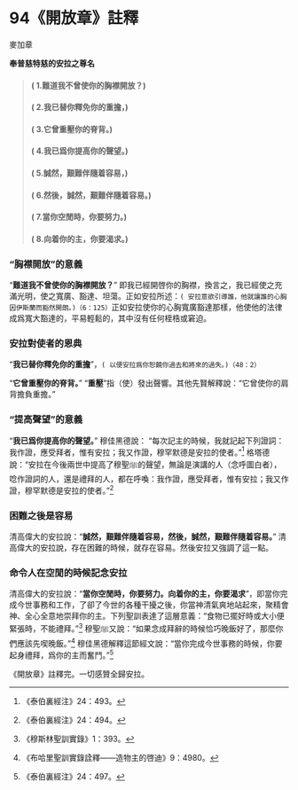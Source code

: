 # 94《開放章》註釋

麥加章

**奉普慈特慈的安拉之尊名**

> #### ( 1.難道我不曾使你的胸襟開放？) 
> #### ( 2.我已替你釋免你的重擔，)
> #### ( 3.它曾重壓你的脊背。)
> #### ( 4.我已爲你提高你的聲望。) 
> #### ( 5.誠然，艱難伴隨着容易，)
> #### ( 6.然後，誠然，艱難伴隨着容易。) 
> #### ( 7.當你空閒時，你要努力。)
> #### ( 8.向着你的主，你要渴求。)

### “胸襟開放”的意義

“**難道我不曾使你的胸襟開放？**” 即我已經開啓你的胸襟，換言之，我已經使之充滿光明，使之寬廣、豁達、坦蕩。正如安拉所述：`( 安拉意欲引導誰，他就讓誰的心胸因伊斯蘭而豁然開朗。)（6：125）`正如安拉使你的心胸寬廣豁達那樣，他使他的法律成爲寬大豁達的，平易輕鬆的，其中沒有任何桎梏或窘迫。

### 安拉對使者的恩典

“**我已替你釋免你的重擔**”，`( 以便安拉爲你恕饒你過去和將來的過失。)（48：2）`

“**它曾重壓你的脊背。**” “**重壓**”指（使）發出聲響。其他先賢解釋說：“它曾使你的肩背擔負重擔。”

### “提高聲望”的意義

“**我已爲你提高你的聲望。**” 穆佳黑德說： “每次記主的時候，我就記起下列證詞：我作證，應受拜者，惟有安拉；我又作證，穆罕默德是安拉的使者。”[^1] 格塔德說：“安拉在今後兩世中提高了穆聖ﷺ的聲望，無論是演講的人（念呼圖白者），唸作證詞的人，還是禮拜的人，都在呼喚：我作證，應受拜者，惟有安拉；我又作證，穆罕默德是安拉的使者。”[^2] 

### 困難之後是容易

清高偉大的安拉說：“**誠然，艱難伴隨着容易，然後，誠然，艱難伴隨着容易。**” 清高偉大的安拉說，存在困難的時候，就存在容易。然後安拉又強調了這一點。

### 命令人在空閒的時候記念安拉

清高偉大的安拉說：“**當你空閒時，你要努力。向着你的主，你要渴求**”，即當你完成今世事務和工作，了卻了今世的各種干擾之後，你當神清氣爽地站起來，聚精會神、全心全意地崇拜你的主。下列聖訓表達了這層意義：“食物已擺好時或大小便緊張時，不能禮拜。”[^3] 穆聖ﷺ又說：“如果念成拜辭的時候恰巧晚飯好了，那麼你們應該先喫晚飯。”[^4] 穆佳黑德解釋這節經文說：“當你完成今世事務的時候，你要起身禮拜，爲你的主而奮鬥。”[^5] 

《開放章》註釋完。一切感贊全歸安拉。

[^1]:《泰伯裏經注》24：493。

[^2]:《泰伯裏經注》24：494。

[^3]:《穆斯林聖訓實錄》1：393。

[^4]:《布哈里聖訓實錄詮釋——造物主的啓迪》9：4980。

[^5]:《泰伯裏經注》24：497。